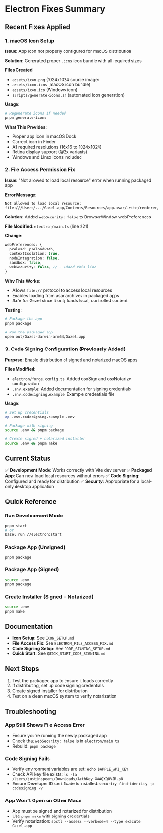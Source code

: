 # Electron Fixes Summary

## Recent Fixes Applied

### 1. macOS Icon Setup

**Issue**: App icon not properly configured for macOS distribution

**Solution**: Generated proper `.icns` icon bundle with all required sizes

**Files Created**:
- `assets/icon.png` (1024x1024 source image)
- `assets/icon.icns` (macOS icon bundle)
- `assets/icon.ico` (Windows icon)
- `scripts/generate-icons.sh` (automated icon generation)

**Usage**:
```bash
# Regenerate icons if needed
pnpm generate-icons
```

**What This Provides**:
- Proper app icon in macOS Dock
- Correct icon in Finder
- All required resolutions (16x16 to 1024x1024)
- Retina display support (@2x variants)
- Windows and Linux icons included

### 2. File Access Permission Fix

**Issue**: "Not allowed to load local resource" error when running packaged app

**Error Message**:
```
Not allowed to load local resource: file:///Users/.../Gazel.app/Contents/Resources/app.asar/.vite/renderer/main_window/index.html
```

**Solution**: Added `webSecurity: false` to BrowserWindow webPreferences

**File Modified**: `electron/main.ts` (line 221)

**Change**:
```typescript
webPreferences: {
  preload: preloadPath,
  contextIsolation: true,
  nodeIntegration: false,
  sandbox: false,
  webSecurity: false, // ← Added this line
}
```

**Why This Works**:
- Allows `file://` protocol to access local resources
- Enables loading from asar archives in packaged apps
- Safe for Gazel since it only loads local, controlled content

**Testing**:
```bash
# Package the app
pnpm package

# Run the packaged app
open out/Gazel-darwin-arm64/Gazel.app
```

### 3. Code Signing Configuration (Previously Added)

**Purpose**: Enable distribution of signed and notarized macOS apps

**Files Modified**:
- `electron/forge.config.ts`: Added osxSign and osxNotarize configuration
- `.env.example`: Added documentation for signing credentials
- `.env.codesigning.example`: Example credentials file

**Usage**:
```bash
# Set up credentials
cp .env.codesigning.example .env

# Package with signing
source .env && pnpm package

# Create signed + notarized installer
source .env && pnpm make
```

## Current Status

✅ **Development Mode**: Works correctly with Vite dev server
✅ **Packaged App**: Can now load local resources without errors
✅ **Code Signing**: Configured and ready for distribution
✅ **Security**: Appropriate for a local-only desktop application

## Quick Reference

### Run Development Mode
```bash
pnpm start
# or
bazel run //electron:start
```

### Package App (Unsigned)
```bash
pnpm package
```

### Package App (Signed)
```bash
source .env
pnpm package
```

### Create Installer (Signed + Notarized)
```bash
source .env
pnpm make
```

## Documentation

- **Icon Setup**: See `ICON_SETUP.md`
- **File Access Fix**: See `ELECTRON_FILE_ACCESS_FIX.md`
- **Code Signing Setup**: See `CODE_SIGNING_SETUP.md`
- **Quick Start**: See `QUICK_START_CODE_SIGNING.md`

## Next Steps

1. Test the packaged app to ensure it loads correctly
2. If distributing, set up code signing credentials
3. Create signed installer for distribution
4. Test on a clean macOS system to verify notarization

## Troubleshooting

### App Still Shows File Access Error
- Ensure you're running the newly packaged app
- Check that `webSecurity: false` is in `electron/main.ts`
- Rebuild: `pnpm package`

### Code Signing Fails
- Verify environment variables are set: `echo $APPLE_API_KEY`
- Check API key file exists: `ls -la /Users/justinspears/Downloads/AuthKey_X8AQXQ8VJR.p8`
- Ensure Developer ID certificate is installed: `security find-identity -p codesigning -v`

### App Won't Open on Other Macs
- App must be signed and notarized for distribution
- Use `pnpm make` with signing credentials
- Verify notarization: `spctl --assess --verbose=4 --type execute Gazel.app`

